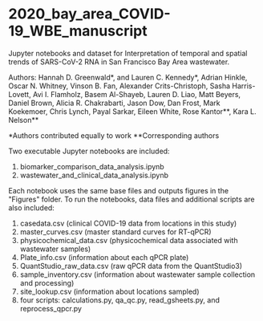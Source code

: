 # 2020_bay_area_COVID-19_WBE_manuscript
Jupyter notebooks and dataset for Interpretation of temporal and spatial trends of SARS-CoV-2 RNA in San Francisco Bay Area wastewater.

Authors: Hannah D. Greenwald*, and Lauren C. Kennedy*, Adrian Hinkle, Oscar N. Whitney, Vinson B. Fan, Alexander Crits-Christoph, Sasha Harris-Lovett, Avi I. Flamholz, Basem Al-Shayeb, Lauren D. Liao, Matt Beyers, Daniel Brown, Alicia R. Chakrabarti, Jason Dow, Dan Frost, Mark Koekemoer, Chris Lynch, Payal Sarkar, Eileen White, Rose Kantor**, Kara L. Nelson**

*Authors contributed equally to work
**Corresponding authors

Two executable Jupyter notebooks are included:
1. biomarker_comparison_data_analysis.ipynb
2. wastewater_and_clinical_data_analysis.ipynb

Each notebook uses the same base files and outputs figures in the "Figures" folder. 
To run the notebooks, data files and additional scripts are also included: 
1. casedata.csv (clinical COVID-19 data from locations in this study)
2. master_curves.csv (master standard curves for RT-qPCR)
3. physicochemical_data.csv (physicochemical data associated with wastewater samples)
4. Plate_info.csv (information about each qPCR plate)
5. QuantStudio_raw_data.csv (raw qPCR data from the QuantStudio3)
6. sample_inventory.csv (information about wastewater sample collection and processing)
7. site_lookup.csv (information about locations sampled)
8. four scripts: calculations.py, qa_qc.py, read_gsheets.py, and reprocess_qpcr.py

